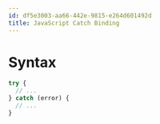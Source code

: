 ```yaml
---
id: df5e3003-aa66-442e-9815-e264d601492d
title: JavaScript Catch Binding
---
```


# Syntax

``` javascript
try {
  // ...
} catch (error) {
  // ...
}
```

